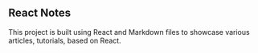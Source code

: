 ## React Notes

This project is built using React and Markdown files to showcase various articles, tutorials, based on React.

